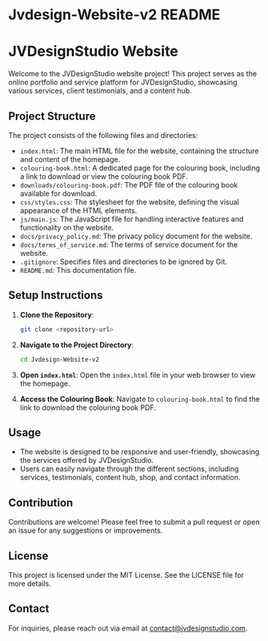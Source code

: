 # Jvdesign-Website-v2 README

# JVDesignStudio Website

Welcome to the JVDesignStudio website project! This project serves as the online portfolio and service platform for JVDesignStudio, showcasing various services, client testimonials, and a content hub.

## Project Structure

The project consists of the following files and directories:

- `index.html`: The main HTML file for the website, containing the structure and content of the homepage.
- `colouring-book.html`: A dedicated page for the colouring book, including a link to download or view the colouring book PDF.
- `downloads/colouring-book.pdf`: The PDF file of the colouring book available for download.
- `css/styles.css`: The stylesheet for the website, defining the visual appearance of the HTML elements.
- `js/main.js`: The JavaScript file for handling interactive features and functionality on the website.
- `docs/privacy_policy.md`: The privacy policy document for the website.
- `docs/terms_of_service.md`: The terms of service document for the website.
- `.gitignore`: Specifies files and directories to be ignored by Git.
- `README.md`: This documentation file.

## Setup Instructions

1. **Clone the Repository**: 
   ```bash
   git clone <repository-url>
   ```

2. **Navigate to the Project Directory**:
   ```bash
   cd Jvdesign-Website-v2
   ```

3. **Open `index.html`**: Open the `index.html` file in your web browser to view the homepage.

4. **Access the Colouring Book**: Navigate to `colouring-book.html` to find the link to download the colouring book PDF.

## Usage

- The website is designed to be responsive and user-friendly, showcasing the services offered by JVDesignStudio.
- Users can easily navigate through the different sections, including services, testimonials, content hub, shop, and contact information.

## Contribution

Contributions are welcome! Please feel free to submit a pull request or open an issue for any suggestions or improvements.

## License

This project is licensed under the MIT License. See the LICENSE file for more details.

## Contact

For inquiries, please reach out via email at [contact@jvdesignstudio.com](mailto:contact@jvdesignstudio.com).